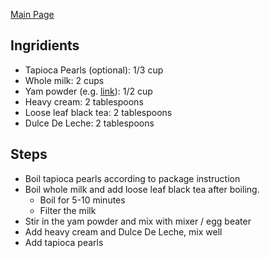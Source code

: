 [Main Page](https://yolanda-ht.github.io/YoloCookBlob/)

## Ingridients
- Tapioca Pearls (optional): 1/3 cup
- Whole milk: 2 cups
- Yam powder (e.g. [link](https://www.yamibuy.com/en/p/FREMR-SUNSHINE-PURPLE-YAM-BLACK-RICE-POWDER-500G/1020035011)): 1/2 cup
- Heavy cream: 2 tablespoons
- Loose leaf black tea: 2 tablespoons
- Dulce De Leche: 2 tablespoons

## Steps
- Boil tapioca pearls according to package instruction
- Boil whole milk and add loose leaf black tea after boiling. 
  - Boil for 5-10 minutes
  - Filter the milk
- Stir in the yam powder and mix with mixer / egg beater
- Add heavy cream and Dulce De Leche, mix well
- Add tapioca pearls
